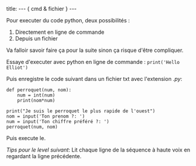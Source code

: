 title: --- { cmd & fichier } ---

Pour executer du code python, deux possibilités :

1. Directement en ligne de commande
2. Depuis un fichier

Va falloir savoir faire ça pour la suite sinon ça risque d'être compliquer.

Essaye d'executer avec python en ligne de commande : `print('Hello Elliot')`

Puis enregistre le code suivant dans un fichier txt avec l'extension _.py_:

    def perroquet(num, nom):
        num = int(num)
        print(nom*num)

    print("Je suis le perroquet le plus rapide de l'ouest")
    nom = input('Ton prenom ?: ')
    num = input('Ton chiffre préféré ?: ')
    perroquet(num, nom)

Puis execute le.

_Tips pour le level suivant_: Lit chaque ligne de la séquence à haute voix en regardant la ligne précédente.

